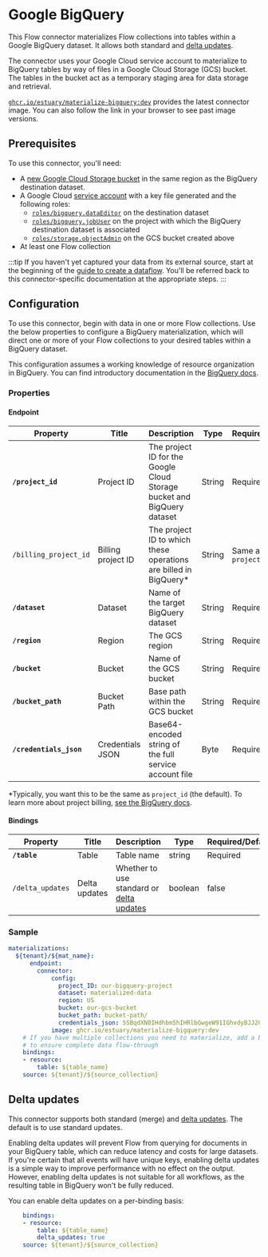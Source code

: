 # Google BigQuery

This Flow connector materializes Flow collections into tables within a Google BigQuery dataset.
It allows both standard and [delta updates](#delta-updates).

The connector uses your Google Cloud service account to materialize to BigQuery tables by way of files in a Google Cloud Storage (GCS) bucket.
The tables in the bucket act as a temporary staging area for data storage and retrieval.

[`ghcr.io/estuary/materialize-bigquery:dev`](https://github.com/estuary/connectors/pkgs/container/materialize-bigquery) provides the latest connector image. You can also follow the link in your browser to see past image versions.

## Prerequisites

To use this connector, you'll need:

* A [new Google Cloud Storage bucket](https://cloud.google.com/storage/docs/creating-buckets) in the same region as the BigQuery destination dataset.
* A Google Cloud [service account](https://cloud.google.com/docs/authentication/getting-started) with a key file generated and the following roles:
    * [`roles/bigquery.dataEditor`](https://cloud.google.com/bigquery/docs/access-control#bigquery.dataEditor) on the destination dataset
    * [`roles/bigquery.jobUser`](https://cloud.google.com/bigquery/docs/access-control#bigquery.jobUser) on the
    project with which the BigQuery destination dataset is associated
    * [`roles/storage.objectAdmin`](https://cloud.google.com/storage/docs/access-control/iam-roles#standard-roles)
    on the GCS bucket created above
* At least one Flow collection

:::tip
If you haven't yet captured your data from its external source, start at the beginning of the [guide to create a dataflow](../../../guides/create-dataflow.md). You'll be referred back to this connector-specific documentation at the appropriate steps.
:::

## Configuration

To use this connector, begin with data in one or more Flow collections.
Use the below properties to configure a BigQuery materialization, which will direct one or more of your Flow collections to your desired tables within a BigQuery dataset.

This configuration assumes a working knowledge of resource organization in BigQuery.
You can find introductory documentation in the [BigQuery docs](https://cloud.google.com/bigquery/docs/resource-hierarchy).

### Properties

#### Endpoint

| Property | Title | Description | Type | Required/Default |
|---|---|---|---|---|
| **`/project_id`**| Project ID | The project ID for the Google Cloud Storage bucket and BigQuery dataset| String | Required |
| `/billing_project_id` | Billing project ID | The project ID to which these operations are billed in BigQuery* | String | Same as `project_id` |
| **`/dataset`** | Dataset | Name of the target BigQuery dataset | String | Required |
| **`/region`** | Region | The GCS region | String | Required |
| **`/bucket`** | Bucket | Name of the GCS bucket | String | Required |
| **`/bucket_path`** | Bucket Path | Base path within the GCS bucket | String | Required |
| **`/credentials_json`** | Credentials JSON | Base64-encoded string of the full service account file | Byte | Required |

*Typically, you want this to be the same as `project_id` (the default).
To learn more about project billing, [see the BigQuery docs](https://cloud.google.com/billing/docs/how-to/verify-billing-enabled).

#### Bindings

| Property | Title | Description | Type | Required/Default |
|---|---|---|---|---|
| **`/table`** | Table | Table name | string | Required |
| `/delta_updates` | Delta updates | Whether to use standard or [delta updates](#delta-updates) | boolean | false |

### Sample

```yaml
materializations:
  ${tenant}/${mat_name}:
	  endpoint:
  	    connector:
    	    config:
              project_ID: our-bigquery-project
              dataset: materialized-data
              region: US
              bucket: our-gcs-bucket
              bucket_path: bucket-path/
              credentials_json: SSBqdXN0IHdhbm5hIHRlbGwgeW91IGhvdyBJJ20gZmVlbGluZwpHb3R0YSBtYWtlIHlvdSB1bmRlcnN0YW5kCk5ldmVyIGdvbm5hIGdpdmUgeW91IHVwCk5ldmVyIGdvbm5hIGxldCB5b3UgZG93bgpOZXZlciBnb25uYSBydW4gYXJvdW5kIGFuZCBkZXNlcnQgeW91Ck5ldmVyIGdvbm5hIG1ha2UgeW91IGNyeQpOZXZlciBnb25uYSBzYXkgZ29vZGJ5ZQpOZXZlciBnb25uYSB0ZWxsIGEgbGllIGFuZCBodXJ0IHlvdQ==
    	    image: ghcr.io/estuary/materialize-bigquery:dev
	# If you have multiple collections you need to materialize, add a binding for each one
    # to ensure complete data flow-through
    bindings:
  	- resource:
      	table: ${table_name}
    source: ${tenant}/${source_collection}
```

## Delta updates

This connector supports both standard (merge) and [delta updates](../../../concepts/materialization.md#delta-updates).
The default is to use standard updates.

Enabling delta updates will prevent Flow from querying for documents in your BigQuery table, which can reduce latency and costs for large datasets.
If you're certain that all events will have unique keys, enabling delta updates is a simple way to improve
performance with no effect on the output.
However, enabling delta updates is not suitable for all workflows, as the resulting table in BigQuery won't be fully reduced.

You can enable delta updates on a per-binding basis:

```yaml
    bindings:
  	- resource:
      	table: ${table_name}
        delta_updates: true
    source: ${tenant}/${source_collection}
```
